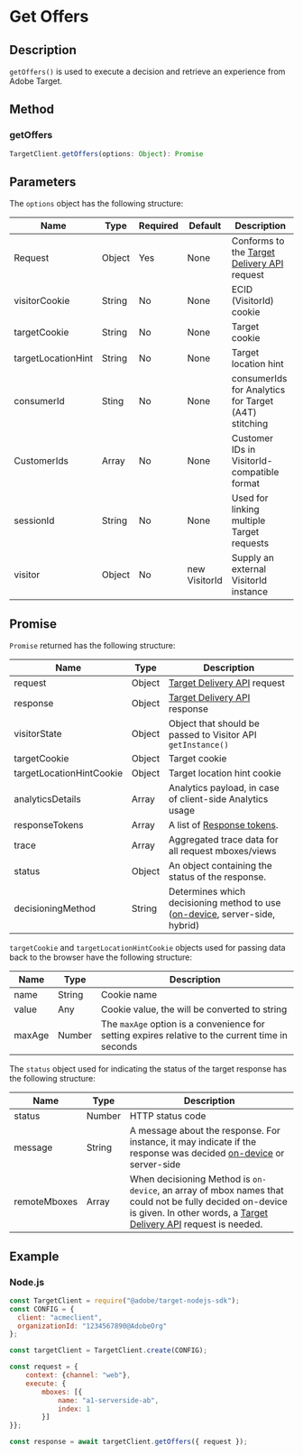 # Get Offers

## Description

`getOffers()` is used to execute a decision and retrieve an experience from Adobe Target.


## Method

<CodeBlock slots="heading, code" repeat="1" languages="js" />

### getOffers

```js
TargetClient.getOffers(options: Object): Promise
```

## Parameters

The `options` object has the following structure:

|Name|Type|Required|Default|Description|
| --- |--- | --- | --- | --- |
|Request|Object|Yes|None|Conforms to the [Target Delivery API](/src/pages/implement/delivery-api/index.md) request|
|visitorCookie|String|No|None|ECID (VisitorId) cookie|
|targetCookie|String|No|None|Target cookie|
|targetLocationHint|String|No|None|Target location hint|
|consumerId|Sting|No|None|consumerIds for Analytics for Target (A4T) stitching|
|CustomerIds|Array|No|None|Customer IDs in VisitorId-compatible format|
|sessionId|String|No|None|Used for linking multiple Target requests|
|visitor|Object|No|new VisitorId|Supply an external VisitorId instance|

## Promise

`Promise` returned has the following structure:

|Name|Type|Description|
| --- | --- | --- |
|request|Object|[Target Delivery API](/src/pages/implement/delivery-api/index.md) request|
|response|Object|[Target Delivery API](/src/pages/implement/delivery-api/index.md) response|
|visitorState|Object|Object that should be passed to Visitor API `getInstance()`|
|targetCookie|Object|Target cookie|
|targetLocationHintCookie|Object|Target location hint cookie|
|analyticsDetails|Array|Analytics payload, in case of client-side Analytics usage|
|responseTokens|Array|A list of [Response tokens](https://experienceleague.adobe.com/docs/target/using/administer/response-tokens.html?).|
|trace|Array|Aggregated trace data for all request mboxes/views|
|status|Object|An object containing the status of the response.|
|decisioningMethod|String|Determines which decisioning method to use ([on-device](../../sdk-guides/on-device-decisioning/index.md), server-side, hybrid)|

`targetCookie` and `targetLocationHintCookie` objects used for passing data back to the browser have the following structure:

|Name|Type|Description|
| --- | --- | --- |
|name|String|Cookie name|
|value|Any|Cookie value, the will be converted to string|
|maxAge|Number|The `maxAge` option is a convenience for setting expires relative to the current time in seconds|

The `status` object used for indicating the status of the target response has the following structure:

|Name|Type|Description|
| --- | --- | --- |
|status|Number|HTTP status code|
|message|String|A message about the response. For instance, it may indicate if the response was decided [on-device](../../sdk-guides/on-device-decisioning/index.md) or server-side|
|remoteMboxes|Array|When decisioning Method is `on-device`, an array of mbox names that could not be fully decided on-device is given. In other words, a [Target Delivery API](/src/pages/implement/delivery-api/index.md) request is needed.|

## Example

<CodeBlock slots="heading, code" repeat="1" languages="js" />

### Node.js

```js
const TargetClient = require("@adobe/target-nodejs-sdk");
const CONFIG = {
  client: "acmeclient",
  organizationId: "1234567890@AdobeOrg"
};

const targetClient = TargetClient.create(CONFIG);

const request = {
    context: {channel: "web"},
    execute: {
        mboxes: [{
            name: "a1-serverside-ab",
            index: 1
        }]
}};

const response = await targetClient.getOffers({ request });
```

